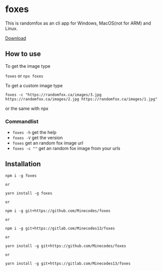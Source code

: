 # foxes
This is randomfox as an cli app for Windows, MacOS(not for ARM) and Linux.

<a class="github-button" href="https://github.com/Minecodes/foxes/archive/master.zip" data-icon="octicon-download" aria-label="Download Minecodes/foxes on GitHub">Download</a>

## How to use

To get the image type

`foxes` or `npx foxes`

To get a custom image type

`foxes -c "https://randomfox.ca/images/3.jpg https://randomfox.ca/images/2.jpg https://randomfox.ca/images/1.jpg"`

or the same with npx

### Commandlist

+ `foxes -h` get the help
+ `foxes -V` get the version
+ `foxes` get an random fox image url
+ `foxes -c ""` get an random fox image from your urls

## Installation

```
npm i -g foxes

or

yarn install -g foxes

or

npm i -g git+https://github.com/Minecodes/foxes

or

npm i -g git+https://gitlab.com/Minecodes13/foxes

or

yarn install -g git+https://github.com/Minecodes/foxes

or

yarn install -g git+https://gitlab.com/Minecodes13/foxes
```
